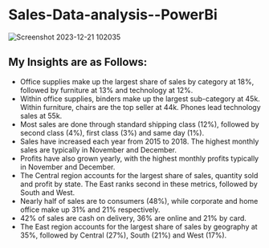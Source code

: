 # Sales-Data-analysis--PowerBi

![Screenshot 2023-12-21 102035](https://github.com/rajmangesh/Sales-Data-analysis--PowerBi/assets/95671470/446993c4-6187-4881-afc9-3acebb27773b)

## My Insights are as Follows:

- Office supplies make up the largest share of sales by category at 18%, followed by furniture at 13% and technology at 12%.
- Within office supplies, binders make up the largest sub-category at 45k. Within furniture, chairs are the top seller at 44k. Phones lead technology sales at 55k.
- Most sales are done through standard shipping class (12%), followed by second class (4%), first class (3%) and same day (1%).
- Sales have increased each year from 2015 to 2018. The highest monthly sales are typically in November and December.
- Profits have also grown yearly, with the highest monthly profits typically in November and December.
- The Central region accounts for the largest share of sales, quantity sold and profit by state. The East ranks second in these metrics, followed by South and West.
- Nearly half of sales are to consumers (48%), while corporate and home office make up 31% and 21% respectively.
- 42% of sales are cash on delivery, 36% are online and 21% by card.
- The East region accounts for the largest share of sales by geography at 35%, followed by Central (27%), South (21%) and West (17%).
